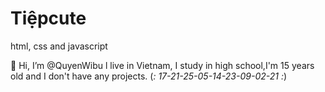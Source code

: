 # Tiệpcute
 html, css and javascript

👋 Hi, I’m @QuyenWibu
l live in Vietnam, I study in high school,I'm 15 years old and I don't have any projects.
   (_:  17-21-25-05-14-23-09-02-21 :_)
     
